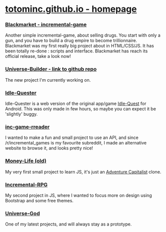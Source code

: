 # [totominc.github.io - homepage](http://totominc.github.io/)

### [Blackmarket - incremental-game](http://totominc.github.io/blackmarket)
Another simple incremental-game, about selling drugs. You start with only a gun, and you have to build a drug empire to become trillionnaire. Blackmarket was my first really big project about in HTML/CSS/JS. It has been totally re-done : scripts and interface. Blackmarket has reach its official release, take a look now!

### [Universe-Builder - link to github repo](https://github.com/TotomInc/universe-builder)
The new project I'm currently working on.

### [Idle-Quester](http://totominc.github.io/idle-quester)
Idle-Quester is a web version of the original app/game [Idle-Quest](https://play.google.com/store/apps/details?id=com.topcog.idlequest.android) for Android. This was only made in few hours, so maybe you can expect it be 'slightly' buggy.

### [inc-game-rreader](http://totominc.github.io/inc-games-rreader)
I wanted to make a fun and small project to use an API, and since /r/incremental_games is my favourite subreddit, I made an alternative website to browse it, and looks pretty nice!

### [Money-Life (old)](http://totominc.github.io/moneylife/old/)
My very first small project to learn JS, it's just an [Adventure Capitalist](http://www.kongregate.com/games/hyperhippogames/adventure-capitalist) clone.

### [Incremental-RPG](http://totominc.github.io/incremental-rpg)
My second project in JS, where I wanted to focus more on design using Bootstrap and some free themes.

### [Universe-God](http://totominc.github.io/universe-god)
One of my latest projects, and will always stay as a prototype.